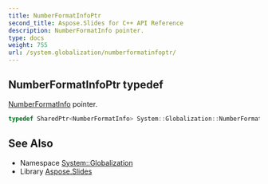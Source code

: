 ```yaml
---
title: NumberFormatInfoPtr
second_title: Aspose.Slides for C++ API Reference
description: NumberFormatInfo pointer.
type: docs
weight: 755
url: /system.globalization/numberformatinfoptr/
---
```

## NumberFormatInfoPtr typedef


[NumberFormatInfo](../numberformatinfo/) pointer.

```cpp
typedef SharedPtr<NumberFormatInfo> System::Globalization::NumberFormatInfoPtr
```

## See Also

* Namespace [System::Globalization](../)
* Library [Aspose.Slides](../../)